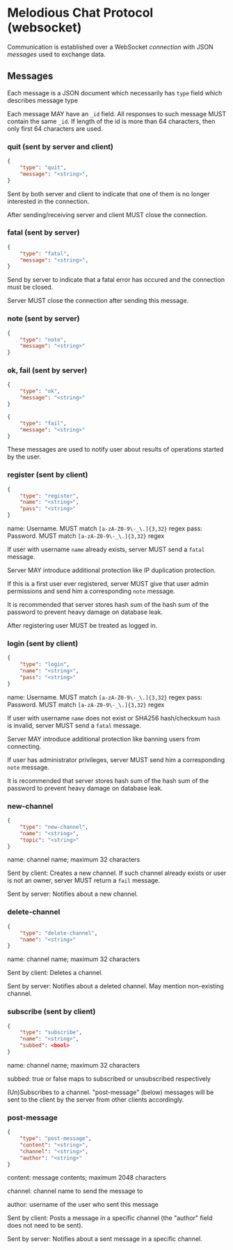 # Melodious Chat Protocol (websocket)

Communication is established over a WebSocket _connection_ with JSON _messages_ used to exchange data.

## Messages

Each message is a JSON document which necessarily has `type` field which describes message type

Each message MAY have an `_id` field. All responses to such message MUST contain the same `_id`.
If length of the id is more than 64 characters, then only first 64 characters are used. 

### quit (sent by server and client)

```json
{
    "type": "quit",
    "message": "<string>",
}
```

Sent by both server and client to indicate that one of them is no longer interested in the connection.

After sending/receiving server and client MUST close the connection.

### fatal (sent by server)

```json
{
    "type": "fatal",
    "message": "<string>",
}
```

Send by server to indicate that a fatal error has occured and the connection must be closed.

Server MUST close the connection after sending this message.

### note (sent by server)

```json
{
    "type": "note",
    "message": "<string>"
}
```

### ok, fail (sent by server)

```json
{
    "type": "ok",
    "message": "<string>"
}
```

```json
{
    "type": "fail",
    "message": "<string>"
}
```

These messages are used to notify user about results of operations started by the user.

### register (sent by client)

```json
{
    "type": "register",
    "name": "<string>",
    "pass": "<string>"
}
```

name: Username. MUST match `[a-zA-Z0-9\-_\.]{3,32}` regex
pass: Password. MUST match `[a-zA-Z0-9\-_\.]{3,32}` regex

If user with username `name` already exists, server MUST send a `fatal` message.

Server MAY introduce additional protection like IP duplication protection.

If this is a first user ever registered, server MUST give that user admin permissions and send him a corresponding `note` message.

It is recommended that server stores hash sum of the hash sum of the password to prevent heavy damage on database leak.

After registering user MUST be treated as logged in.

### login (sent by client)

```json
{
    "type": "login",
    "name": "<string>",
    "pass": "<string>"
}
```

name: Username. MUST match `[a-zA-Z0-9\-_\.]{3,32}` regex
pass: Password. MUST match `[a-zA-Z0-9\-_\.]{3,32}` regex

If user with username `name` does not exist or SHA256 hash/checksum `hash` is invalid, server MUST send a `fatal` message.

Server MAY introduce additional protection like banning users from connecting.

If user has administrator privileges, server MUST send him a corresponding `note` message.

It is recommended that server stores hash sum of the hash sum of the password to prevent heavy damage on database leak.

### new-channel

```json 
{
    "type": "new-channel",
    "name": "<string>",
    "topic": "<string>"
}
```

name: channel name; maximum 32 characters

Sent by client: Creates a new channel. If such channel already exists or user is not an owner, server MUST return a `fail` message.

Sent by server: Notifies about a new channel.

### delete-channel

```json 
{
    "type": "delete-channel",
    "name": "<string>"
}
```

name: channel name; maximum 32 characters

Sent by client: Deletes a channel.

Sent by server: Notifies about a deleted channel. May mention non-existing channel.

### subscribe (sent by client)

```json
{
    "type": "subscribe",
    "name": "<string>",
    "subbed": <bool>
}
```

name: channel name; maximum 32 characters

subbed: true or false maps to subscribed or unsubscribed respectively

(Un)Subscribes to a channel. "post-message" (below) messages will be sent to the client by the server from other clients accordingly.

### post-message

```json
{
    "type": "post-message",
    "content": "<string>",
    "channel": "<string>",
    "author": "<string>"
}
```

content: message contents; maximum 2048 characters

channel: channel name to send the message to

author: username of the user who sent this message

Sent by client: Posts a message in a specific channel (the "author" field does not need to be sent).

Sent by server: Notifies about a sent message in a specific channel.